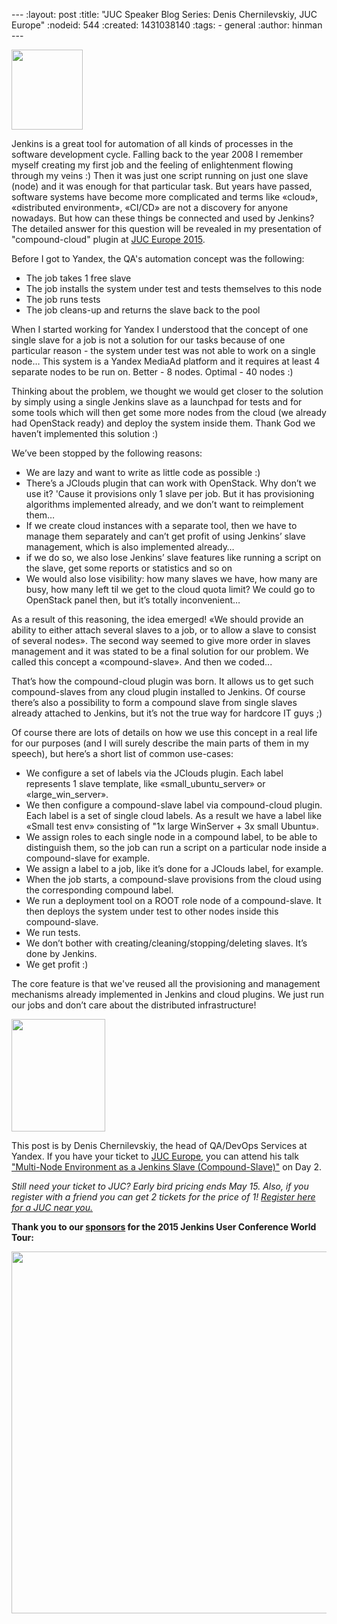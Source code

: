 --- :layout: post :title: "JUC Speaker Blog Series: Denis Chernilevskiy, JUC Europe" :nodeid: 544 :created: 1431038140 :tags: - general :author: hinman ---

<img src="https://jenkins-ci.org/sites/default/files/images/Jenkins_Butler_0.png" width="114" height="128" />

Jenkins is a great tool for automation of all kinds of processes in the software development cycle. Falling back to the year 2008 I remember myself creating my first job and the feeling of enlightenment flowing through my veins :) Then it was just one script running on just one slave (node) and it was enough for that particular task. But years have passed, software systems have become more complicated and terms like «cloud», «distributed environment», «CI/CD» are not a discovery for anyone nowadays. But how can these things be connected and used by Jenkins? The detailed answer for this question will be revealed in my presentation of "compound-cloud" plugin at [JUC Europe 2015](http://www.cloudbees.com/jenkins/juc-2015/europe).

Before I got to Yandex, the QA's automation concept was the following:

- The job takes 1 free slave
- The job installs the system under test and tests themselves to this node
- The job runs tests
- The job cleans-up and returns the slave back to the pool

When I started working for Yandex I understood that the concept of one single slave for a job is not a solution for our tasks because of one particular reason - the system under test was not able to work on a single node… This system is a Yandex MediaAd platform and it requires at least 4 separate nodes to be run on. Better - 8 nodes. Optimal - 40 nodes :)

Thinking about the problem, we thought we would get closer to the solution by simply using a single Jenkins slave as a launchpad for tests and for some tools which will then get some more nodes from the cloud (we already had OpenStack ready) and deploy the system inside them. Thank God we haven’t implemented this solution :)

We’ve been stopped by the following reasons:

- We are lazy and want to write as little code as possible :)
- There’s a JClouds plugin that can work with OpenStack. Why don’t we use it? 'Cause it provisions only 1 slave per job. But it has provisioning algorithms implemented already, and we don’t want to reimplement them…
- If we create cloud instances with a separate tool, then we have to manage them separately and can’t get profit of using Jenkins’ slave management, which is also implemented already…
- if we do so, we also lose Jenkins’ slave features like running a script on the slave, get some reports or statistics and so on
- We would also lose visibility: how many slaves we have, how many are busy, how many left til we get to the cloud quota limit? We could go to OpenStack panel then, but it’s totally inconvenient…

As a result of this reasoning, the idea emerged! «We should provide an ability to either attach several slaves to a job, or to allow a slave to consist of several nodes». The second way seemed to give more order in slaves management and it was stated to be a final solution for our problem. We called this concept a «compound-slave». And then we coded...

That’s how the compound-cloud plugin was born. It allows us to get such compound-slaves from any cloud plugin installed to Jenkins. Of course there’s also a possibility to form a compound slave from single slaves already attached to Jenkins, but it’s not the true way for hardcore IT guys ;)

Of course there are lots of details on how we use this concept in a real life for our purposes (and I will surely describe the main parts of them in my speech), but here’s a short list of common use-cases:

- We configure a set of labels via the JClouds plugin. Each label represents 1 slave template, like «small_ubuntu_server» or «large_win_server».
- We then configure a compound-slave label via compound-сloud plugin. Each label is a set of single cloud labels. As a result we have a label like «Small test env» consisting of "1x large WinServer + 3x small Ubuntu».
- We assign roles to each single node in a compound label, to be able to distinguish them, so the job can run a script on a particular node inside a compound-slave for example.
- We assign a label to a job, like it’s done for a JClouds label, for example.
- When the job starts, a compound-slave provisions from the cloud using the corresponding compound label.
- We run a deployment tool on a ROOT role node of a compound-slave. It then deploys the system under test to other nodes inside this compound-slave.
- We run tests.
- We don’t bother with creating/cleaning/stopping/deleting slaves. It’s done by Jenkins.
- We get profit :)

The core feature is that we've reused all the provisioning and management mechanisms already implemented in Jenkins and cloud plugins. We just run our jobs and don’t care about the distributed infrastructure!

<img src="https://jenkins-ci.org/sites/default/files/images/Denis-Chernilevskiy_0.jpg" width="150" height="180" />

This post is by Denis Chernilevskiy, the head of QA/DevOps Services at Yandex. If you have your ticket to [JUC Europe](http://www.cloudbees.com/jenkins/juc-2015/europe), you can attend his talk ["Multi-Node Environment as a Jenkins Slave (Compound-Slave)"](http://www.cloudbees.com/jenkins/juc-2015/abstracts/europe/02-02-1600-chernilevskiy) on Day 2.

_Still need your ticket to JUC? Early bird pricing ends May 15. Also, if you register with a friend you can get 2 tickets for the price of 1! [Register here for a JUC near you.](http://www.cloudbees.com/jenkins/juc-2015/)_

**Thank you to our [sponsors](http://www.cloudbees.com/jenkins/juc-2015/sponsors) for the 2015 Jenkins User Conference World Tour:**

<img src="http://jenkins-ci.org/sites/default/files/images/sponsors-06032015-02_0.png" width="598" height="579" />
